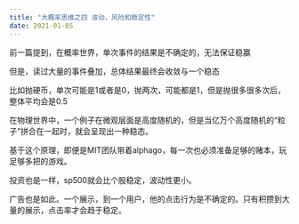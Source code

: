 ```yaml
---
title: "大概率思维之四 波动，风险和稳定性"
date: 2021-01-05
---
```


前一篇提到，在概率世界，单次事件的结果是不确定的，无法保证稳赢

但是，读过大量的事件叠加，总体结果最终会收敛与一个稳态

比如抛硬币，单次可能是1或者是0，抛两次，可能都是1，但是抛很多很多次后，整体平均会是0.5

在物理世界中，一个例子在微观层面是高度随机的，但是当亿万个高度随机的“粒子”拼合在一起时，就会呈现出一种稳态。

基于这个原理，即便是MIT团队带着alphago，每一次也必须准备足够的赌本，玩足够多把的游戏。

投资也是一样，sp500就会比个股稳定，波动性更小。

广告也是如此。一个展示，到一个用户，他的点击行为是不确定的。只有积攒到大量的展示，点击率才会趋于稳定。

